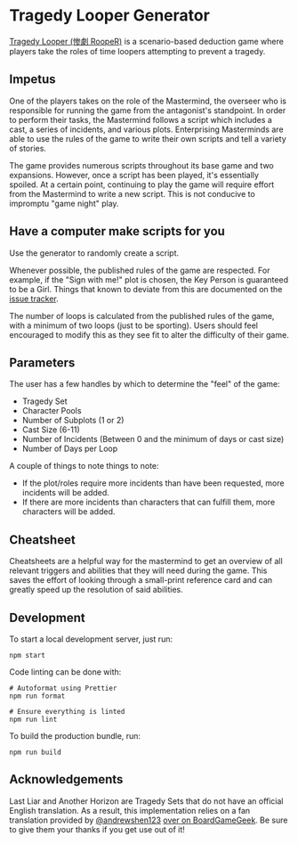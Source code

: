 # Tragedy Looper Generator

[Tragedy Looper (惨劇 RoopeR)](https://boardgamegeek.com/boardgame/148319/tragedy-looper)
is a scenario-based deduction game where players take the roles of time
loopers attempting to prevent a tragedy.

## Impetus

One of the players takes on the role of the Mastermind, the overseer who is
responsible for running the game from the antagonist's standpoint. In order
to perform their tasks, the Mastermind follows a script which includes a
cast, a series of incidents, and various plots. Enterprising Masterminds are
able to use the rules of the game to write their own scripts and tell a
variety of stories.

The game provides numerous scripts throughout its base game and two expansions.
However, once a script has been played, it's essentially spoiled. At a
certain point, continuing to play the game will require effort from the
Mastermind to write a new script. This is not conducive to impromptu "game
night" play.

## Have a computer make scripts for you

Use the generator to randomly create a script.

Whenever possible, the published rules of the game are respected. For example,
if the "Sign with me!" plot is chosen, the Key Person is guaranteed to be a
Girl. Things that known to deviate from this are documented on the
[issue tracker](https://github.com/alephtwo/tragedy-looper-generator/issues).

The number of loops is calculated from the published rules of the game, with
a minimum of two loops (just to be sporting). Users should feel encouraged to
modify this as they see fit to alter the difficulty of their game.

## Parameters

The user has a few handles by which to determine the "feel" of the game:

- Tragedy Set
- Character Pools
- Number of Subplots (1 or 2)
- Cast Size (6-11)
- Number of Incidents (Between 0 and the minimum of days or cast size)
- Number of Days per Loop

A couple of things to note things to note:

- If the plot/roles require more incidents than have been requested, more
  incidents will be added.
- If there are more incidents than characters that can fulfill them, more
  characters will be added.

## Cheatsheet

Cheatsheets are a helpful way for the mastermind to get an overview of all
relevant triggers and abilities that they will need during the game. This
saves the effort of looking through a small-print reference card and can
greatly speed up the resolution of said abilities.

## Development

To start a local development server, just run:

```shell
npm start
```

Code linting can be done with:

```shell
# Autoformat using Prettier
npm run format

# Ensure everything is linted
npm run lint
```

To build the production bundle, run:

```shell
npm run build
```

## Acknowledgements

Last Liar and Another Horizon are Tragedy Sets that do not have an official
English translation. As a result, this implementation relies on a fan
translation provided by [@andrewshen123](https://boardgamegeek.com/user/andrewshen123)
[over on BoardGameGeek](https://boardgamegeek.com/thread/2770511/article/38982680#38982680).
Be sure to give them your thanks if you get use out of it!
